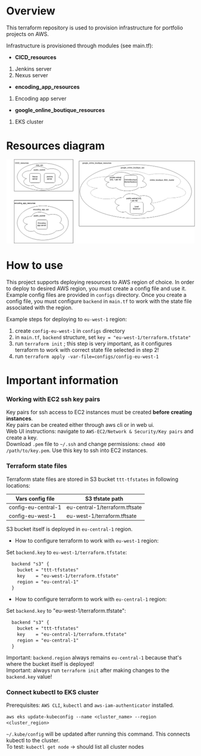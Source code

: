 # Overview

This terraform repository is used to provision infrastructure for portfolio projects on AWS.

Infrastructure is provisioned through modules (see main.tf):
* **CICD_resources**
1. Jenkins server
2. Nexus server
* **encoding_app_resources**
1. Encoding app server
* **google_online_boutique_resources**
1. EKS cluster

# Resources diagram

![Resources](/docs/images/resources.png)

# How to use

This project supports deploying resources to AWS region of choice. In order to deploy to desired AWS region, you must create a config file and use it.
Example config files are provided in `configs` directory. Once you create a config file, you must configure `backend` in `main.tf` to work with the state file associated with the region.  

Example steps for deploying to `eu-west-1` region:  
1. create `config-eu-west-1` in `configs` directory
2. in `main.tf`, `backend` structure, set `key = "eu-west-1/terraform.tfstate"`
3. run `terraform init` ; this step is very important, as it configures terraform to work with correct state file selected in step 2!
4. run `terraform apply -var-file=configs/config-eu-west-1`

# Important information

### Working with EC2 ssh key pairs

Key pairs for ssh access to EC2 instances must be created **before creating instances**.  
Key pairs can be created either through aws cli or in web ui.  
Web UI instructions: navigate to `AWS-EC2/Network & Security/Key pairs` and create a key.  
Download `.pem` file to `~/.ssh` and change permissions: `chmod 400 /path/to/key.pem`. Use this key to ssh into EC2 instances.  

### Terraform state files

Terraform state files are stored in S3 bucket `ttt-tfstates` in following locations:  

| Vars config file      | S3 tfstate path                |
|-----------------------|--------------------------------|
|config-eu-central-1    | eu-central-1/terraform.tftsate |
|config-eu-west-1       | eu-west-1/terraform.tftsate    |

S3 bucket itself is deployed in `eu-central-1` region.  

- How to configure terraform to work with `eu-west-1` region:  

Set `backend.key` to `eu-west-1/terraform.tfstate`:  
```
  backend "s3" {
    bucket = "ttt-tfstates"
    key    = "eu-west-1/terraform.tfstate"
    region = "eu-central-1"
  }
```
- How to configure terraform to work with `eu-central-1` region:  

Set `backend.key` to "eu-west-1/terraform.tfstate":
```
  backend "s3" {
    bucket = "ttt-tfstates"
    key    = "eu-central-1/terraform.tfstate"
    region = "eu-central-1"
  }
```

Important: `backend.region` always remains `eu-central-1` because that's where the bucket itself is deployed!  
Important: always run `terraform init` after making changes to the `backend.key` value!  

### Connect kubectl to EKS cluster

Prerequisites: `AWS CLI`, `kubectl` and `aws-iam-authenticator` installed.  
```
aws eks update-kubeconfig --name <cluster_name> --region <cluster_region>
```

`~/.kube/config` will be updated after running this command. This connects kubectl to the cluster.  
To test: `kubectl get node` -> should list all cluster nodes